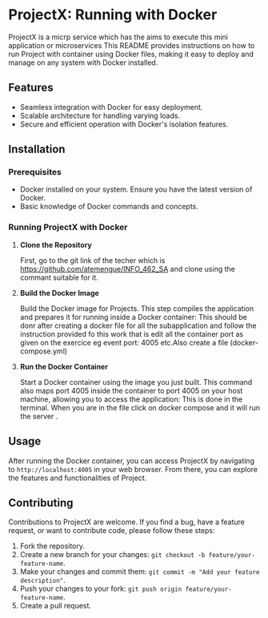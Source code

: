 # ProjectX: Running with Docker

ProjectX is a micrp service which has the aims to execute this mini application or microservices This README provides instructions on how to run Project with container using Docker files, making it easy to deploy and manage on any system with Docker installed.

## Features

- Seamless integration with Docker for easy deployment.
- Scalable architecture for handling varying loads.
- Secure and efficient operation with Docker's isolation features.

## Installation

### Prerequisites

- Docker installed on your system. Ensure you have the latest version of Docker.
- Basic knowledge of Docker commands and concepts.

### Running ProjectX with Docker

1. **Clone the Repository**

   First, go to the git link of the techer which is https://github.com/atemengue/INFO_462_SA and clone using the commant suitable for it.
2. **Build the Docker Image**

   Build the Docker image for Projects. This step compiles the application and prepares it for running inside a Docker container: This should be donr after creating a docker file for all the subapplication and follow the instruction provided fo this work that is edit all the container port as given  on the exercice eg event port: 4005 etc.Also create a file (docker-compose.yml)
3. **Run the Docker Container**

   Start a Docker container using the image you just built. This command also maps port 4005 inside the container to port 4005 on your host machine, allowing you to access the application: This  is done in the terminal.
   When you are in the file click on docker compose and it will run the server .
## Usage

After running the Docker container, you can access ProjectX by navigating to `http://localhost:4005` in your web browser. From there, you can explore the features and functionalities of Project.

## Contributing

Contributions to ProjectX are welcome. If you find a bug, have a feature request, or want to contribute code, please follow these steps:

1. Fork the repository.
2. Create a new branch for your changes: `git checkout -b feature/your-feature-name`.
3. Make your changes and commit them: `git commit -m "Add your feature description"`.
4. Push your changes to your fork: `git push origin feature/your-feature-name`.
5. Create a pull request.





